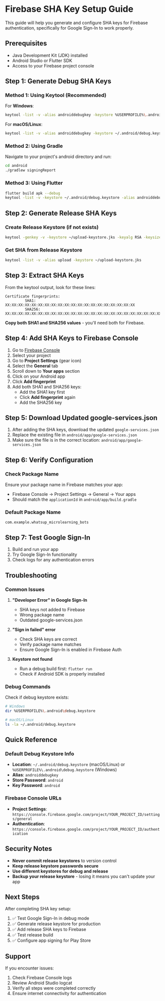 # Firebase SHA Key Setup Guide

This guide will help you generate and configure SHA keys for Firebase authentication, specifically for Google Sign-In to work properly.

## Prerequisites

- Java Development Kit (JDK) installed
- Android Studio or Flutter SDK
- Access to your Firebase project console

## Step 1: Generate Debug SHA Keys

### Method 1: Using Keytool (Recommended)

For **Windows**:
```bash
keytool -list -v -alias androiddebugkey -keystore %USERPROFILE%\.android\debug.keystore -storepass android -keypass android
```

For **macOS/Linux**:
```bash
keytool -list -v -alias androiddebugkey -keystore ~/.android/debug.keystore -storepass android -keypass android
```

### Method 2: Using Gradle

Navigate to your project's android directory and run:
```bash
cd android
./gradlew signingReport
```

### Method 3: Using Flutter

```bash
flutter build apk --debug
keytool -list -v -keystore ~/.android/debug.keystore -alias androiddebugkey -storepass android -keypass android
```

## Step 2: Generate Release SHA Keys

### Create Release Keystore (if not exists)

```bash
keytool -genkey -v -keystore ~/upload-keystore.jks -keyalg RSA -keysize 2048 -validity 10000 -alias upload
```

### Get SHA from Release Keystore

```bash
keytool -list -v -alias upload -keystore ~/upload-keystore.jks
```

## Step 3: Extract SHA Keys

From the keytool output, look for these lines:

```
Certificate fingerprints:
         SHA1: XX:XX:XX:XX:XX:XX:XX:XX:XX:XX:XX:XX:XX:XX:XX:XX:XX:XX:XX:XX
         SHA256: XX:XX:XX:XX:XX:XX:XX:XX:XX:XX:XX:XX:XX:XX:XX:XX:XX:XX:XX:XX:XX:XX:XX:XX:XX:XX:XX:XX:XX:XX:XX:XX
```

**Copy both SHA1 and SHA256 values** - you'll need both for Firebase.

## Step 4: Add SHA Keys to Firebase Console

1. Go to [Firebase Console](https://console.firebase.google.com/)
2. Select your project
3. Go to **Project Settings** (gear icon)
4. Select the **General** tab
5. Scroll down to **Your apps** section
6. Click on your Android app
7. Click **Add fingerprint**
8. Add both SHA1 and SHA256 keys:
   - Add the SHA1 key first
   - Click **Add fingerprint** again
   - Add the SHA256 key

## Step 5: Download Updated google-services.json

1. After adding the SHA keys, download the updated `google-services.json`
2. Replace the existing file in `android/app/google-services.json`
3. Make sure the file is in the correct location: `android/app/google-services.json`

## Step 6: Verify Configuration

### Check Package Name

Ensure your package name in Firebase matches your app:
- Firebase Console → Project Settings → General → Your apps
- Should match the `applicationId` in `android/app/build.gradle`

### Default Package Name
```
com.example.whatsup_microlearning_bots
```

## Step 7: Test Google Sign-In

1. Build and run your app
2. Try Google Sign-In functionality
3. Check logs for any authentication errors

## Troubleshooting

### Common Issues

1. **"Developer Error" in Google Sign-In**
   - SHA keys not added to Firebase
   - Wrong package name
   - Outdated google-services.json

2. **"Sign in failed" error**
   - Check SHA keys are correct
   - Verify package name matches
   - Ensure Google Sign-In is enabled in Firebase Auth

3. **Keystore not found**
   - Run a debug build first: `flutter run`
   - Check if Android SDK is properly installed

### Debug Commands

Check if debug keystore exists:
```bash
# Windows
dir %USERPROFILE%\.android\debug.keystore

# macOS/Linux
ls -la ~/.android/debug.keystore
```

## Quick Reference

### Default Debug Keystore Info
- **Location**: `~/.android/debug.keystore` (macOS/Linux) or `%USERPROFILE%\.android\debug.keystore` (Windows)
- **Alias**: `androiddebugkey`
- **Store Password**: `android`
- **Key Password**: `android`

### Firebase Console URLs
- **Project Settings**: `https://console.firebase.google.com/project/YOUR_PROJECT_ID/settings/general`
- **Authentication**: `https://console.firebase.google.com/project/YOUR_PROJECT_ID/authentication`

## Security Notes

- **Never commit release keystores** to version control
- **Keep release keystore passwords secure**
- **Use different keystores for debug and release**
- **Backup your release keystore** - losing it means you can't update your app

## Next Steps

After completing SHA key setup:

1. ✅ Test Google Sign-In in debug mode
2. ✅ Generate release keystore for production
3. ✅ Add release SHA keys to Firebase
4. ✅ Test release build
5. ✅ Configure app signing for Play Store

## Support

If you encounter issues:
1. Check Firebase Console logs
2. Review Android Studio logcat
3. Verify all steps were completed correctly
4. Ensure internet connectivity for authentication
